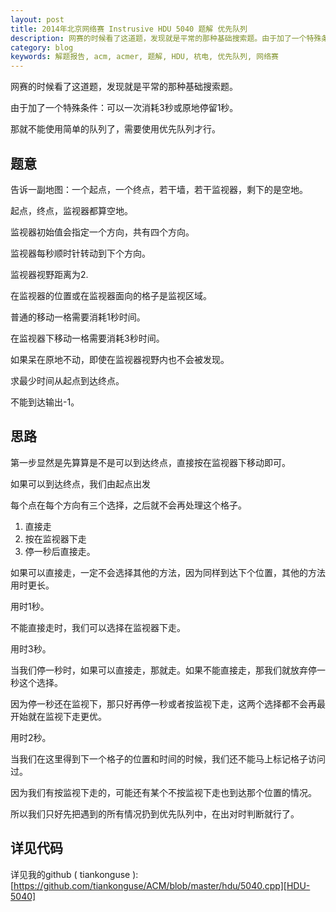 ```yaml
---
layout: post
title: 2014年北京网络赛 Instrusive HDU 5040 题解 优先队列
description: 网赛的时候看了这道题，发现就是平常的那种基础搜索题。由于加了一个特殊条件：可以一次消耗3秒或原地停留1秒。那就不能使用简单的队列了，需要使用优先队列才行。
category: blog
keywords: 解题报告, acm, acmer, 题解, HDU, 杭电, 优先队列, 网络赛
---
```



网赛的时候看了这道题，发现就是平常的那种基础搜索题。


由于加了一个特殊条件：可以一次消耗3秒或原地停留1秒。


那就不能使用简单的队列了，需要使用优先队列才行。


## 题意

告诉一副地图：一个起点，一个终点，若干墙，若干监视器，剩下的是空地。


起点，终点，监视器都算空地。

监视器初始值会指定一个方向，共有四个方向。

监视器每秒顺时针转动到下个方向。

监视器视野距离为2.

在监视器的位置或在监视器面向的格子是监视区域。


普通的移动一格需要消耗1秒时间。

在监视器下移动一格需要消耗3秒时间。

如果呆在原地不动，即使在监视器视野内也不会被发现。


求最少时间从起点到达终点。

不能到达输出-1。


## 思路

第一步显然是先算算是不是可以到达终点，直接按在监视器下移动即可。

如果可以到达终点，我们由起点出发

每个点在每个方向有三个选择，之后就不会再处理这个格子。

1. 直接走
2. 按在监视器下走
3. 停一秒后直接走。


如果可以直接走，一定不会选择其他的方法，因为同样到达下个位置，其他的方法用时更长。

用时1秒。


不能直接走时，我们可以选择在监视器下走。

用时3秒。

当我们停一秒时，如果可以直接走，那就走。如果不能直接走，那我们就放弃停一秒这个选择。

因为停一秒还在监视下，那只好再停一秒或者按监视下走，这两个选择都不会再最开始就在监视下走更优。 

用时2秒。


当我们在这里得到下一个格子的位置和时间的时候，我们还不能马上标记格子访问过。

因为我们有按监视下走的，可能还有某个不按监视下走也到达那个位置的情况。



所以我们只好先把遇到的所有情况扔到优先队列中，在出对时判断就行了。


## 详见代码

详见我的github ( tiankonguse ):[https://github.com/tiankonguse/ACM/blob/master/hdu/5040.cpp][HDU-5040]



[HDU-5040]: https://github.com/tiankonguse/ACM/blob/master/hdu/5040.cpp

